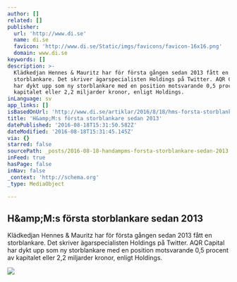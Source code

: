```yaml
---
author: []
related: []
publisher:
  url: 'http://www.di.se'
  name: di.se
  favicon: 'http://www.di.se/Static/imgs/favicons/favicon-16x16.png'
  domain: www.di.se
keywords: []
description: >-
  Klädkedjan Hennes & Mauritz har för första gången sedan 2013 fått en
  storblankare. Det skriver ägarspecialisten Holdings på Twitter. AQR Capital
  har dykt upp som ny storblankare med en position motsvarande 0,5 procent av
  kapitalet eller 2,2 miljarder kronor, enligt Holdings.
inLanguage: sv
app_links: []
isBasedOnUrl: 'http://www.di.se/artiklar/2016/8/18/hms-forsta-storblankare-sedan-2013/'
title: 'H&amp;M:s första storblankare sedan 2013'
datePublished: '2016-08-18T15:31:50.582Z'
dateModified: '2016-08-18T15:31:45.145Z'
via: {}
starred: false
sourcePath: _posts/2016-08-18-handampms-forsta-storblankare-sedan-2013.md
inFeed: true
hasPage: false
inNav: false
_context: 'http://schema.org'
_type: MediaObject

---
```

<article style=""><h1>H&amp;amp;M:s första storblankare sedan 2013</h1><p>Klädkedjan Hennes &amp; Mauritz har för första gången sedan 2013 fått en storblankare. Det skriver ägarspecialisten Holdings på Twitter. AQR Capital har dykt upp som ny storblankare med en position motsvarande 0,5 procent av kapitalet eller 2,2 miljarder kronor, enligt Holdings.</p><img src="http://img02.static.images-di.se/SiteImages/2015/12/15/thumbnails/hennes-och-mauritz-hm-1.jpg" /></article>